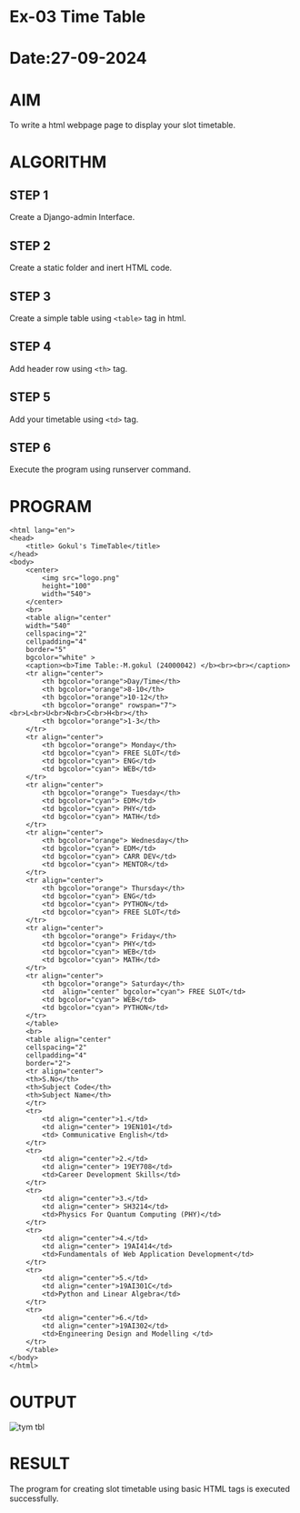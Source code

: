 # Ex-03 Time Table
# Date:27-09-2024
# AIM
To write a html webpage page to display your slot timetable.

# ALGORITHM
## STEP 1
Create a Django-admin Interface.

## STEP 2
Create a static folder and inert HTML code.

## STEP 3
Create a simple table using `<table>` tag in html.

## STEP 4
Add header row using `<th>` tag.

## STEP 5
Add your timetable using `<td>` tag.

## STEP 6
Execute the program using runserver command.

# PROGRAM

```<!DOCTYPE html>
<html lang="en">
<head>
    <title> Gokul's TimeTable</title>
</head>
<body>
    <center>
        <img src="logo.png"
        height="100"
        width="540">
    </center>
    <br>
    <table align="center" 
    width="540"
    cellspacing="2"
    cellpadding="4"
    border="5"
    bgcolor="white" > 
    <caption><b>Time Table:-M.gokul (24000042) </b><br><br></caption>
    <tr align="center">
        <th bgcolor="orange">Day/Time</th>
        <th bgcolor="orange">8-10</th>
        <th bgcolor="orange">10-12</th>
        <th bgcolor="orange" rowspan="7"> <br>L<br>U<br>N<br>C<br>H<br></th>
        <th bgcolor="orange">1-3</th>
    </tr>
    <tr align="center">
        <th bgcolor="orange"> Monday</th>
        <td bgcolor="cyan"> FREE SLOT</td>
        <td bgcolor="cyan"> ENG</td>
        <td bgcolor="cyan"> WEB</td>
    </tr>
    <tr align="center">
        <th bgcolor="orange"> Tuesday</th>
        <td bgcolor="cyan"> EDM</td>
        <td bgcolor="cyan"> PHY</td>
        <td bgcolor="cyan"> MATH</td>
    </tr>
    <tr align="center">
        <th bgcolor="orange"> Wednesday</th>
        <td bgcolor="cyan"> EDM</td>
        <td bgcolor="cyan"> CARR DEV</td>
        <td bgcolor="cyan"> MENTOR</td>
    </tr>
    <tr align="center">
        <th bgcolor="orange"> Thursday</th>
        <td bgcolor="cyan"> ENG</td>
        <td bgcolor="cyan"> PYTHON</td>
        <td bgcolor="cyan"> FREE SLOT</td>
    </tr>
    <tr align="center">
        <th bgcolor="orange"> Friday</th>
        <td bgcolor="cyan"> PHY</td>
        <td bgcolor="cyan"> WEB</td>
        <td bgcolor="cyan"> MATH</td>
    </tr>
    <tr align="center">
        <th bgcolor="orange"> Saturday</th>
        <td  align="center" bgcolor="cyan"> FREE SLOT</td>
        <td bgcolor="cyan"> WEB</td>
        <td bgcolor="cyan"> PYTHON</td>
    </tr>
    </table>
    <br>
    <table align="center"
    cellspacing="2"
    cellpadding="4"
    border="2">
    <tr align="center">
    <th>S.No</th>
    <th>Subject Code</th>
    <th>Subject Name</th>
    </tr>
    <tr>
        <td align="center">1.</td>
        <td align="center"> 19EN101</td>
        <td> Communicative English</td>
    </tr>
    <tr>
        <td align="center">2.</td>
        <td align="center"> 19EY708</td>
        <td>Career Development Skills</td>
    </tr>
    <tr>
        <td align="center">3.</td>
        <td align="center"> SH3214</td>
        <td>Physics For Quantum Computing (PHY)</td>
    </tr>
    <tr>
        <td align="center">4.</td>
        <td align="center"> 19AI414</td>
        <td>Fundamentals of Web Application Development</td>
    </tr>
    <tr>
        <td align="center">5.</td>
        <td align="center">19AI301C</td>
        <td>Python and Linear Algebra</td>
    </tr>
    <tr>
        <td align="center">6.</td>
        <td align="center">19AI302</td>
        <td>Engineering Design and Modelling </td>
    </tr>
    </table>
</body>
</html>
```

# OUTPUT
![tym tbl](https://github.com/user-attachments/assets/f9fb77ad-312d-4c24-bb0d-5705b290d2dd)

# RESULT
The program for creating slot timetable using basic HTML tags is executed successfully.
